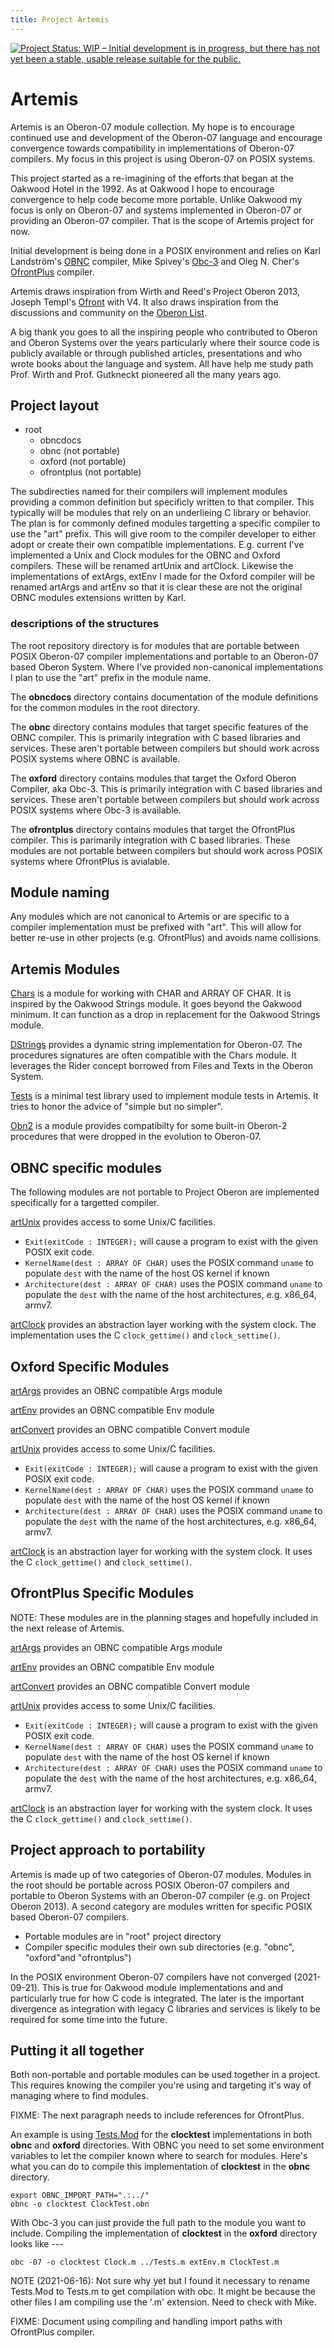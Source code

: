 ```yaml
---
title: Project Artemis
---
```


[![Project Status: WIP – Initial development is in progress, but there has not yet been a stable, usable release suitable for the public.](https://www.repostatus.org/badges/latest/wip.svg)](https://www.repostatus.org/#wip)

Artemis
=======

Artemis is an Oberon-07 module collection. My hope is
to encourage continued use and development of the Oberon-07
language and encourage convergence towards compatibility
in implementations of Oberon-07 compilers.  My focus in this project
is using Oberon-07 on POSIX systems.

This project started as a re-imagining of the efforts that
began at the Oakwood Hotel in the 1992. As at Oakwood I hope
to encourage convergence to help code become more portable.
Unlike Oakwood my focus is only on Oberon-07 and systems
implemented in Oberon-07 or providing an Oberon-07 compiler.
That is the scope of Artemis project for now.

Initial development is being done in a POSIX environment and
relies on Karl Landström's [OBNC](https://miasap.se/obnc/) compiler,
Mike Spivey's [Obc-3](https://github.com/Spivoxity/obc-3) and Oleg N. Cher's
[OfrontPlus](https://github.com/Oleg-N-Cher/OfrontPlus) compiler.

Artemis draws inspiration from Wirth and Reed's Project Oberon 2013,
Joseph Templ's [Ofront](https://github.com/jtempl/ofront) with V4.
It also draws inspiration from the discussions and community on the 
[Oberon List](https://lists.inf.ethz.ch/mailman/listinfo/oberon).

A big thank you goes to all the inspiring people who contributed to
Oberon and Oberon Systems over the years particularly where their
source code is publicly available or through published articles,
presentations and who wrote books about the language and system.
All have help me study path Prof. Wirth and Prof. Gutkneckt
pioneered all the many years ago.


Project layout
--------------

- root
  - obncdocs
  - obnc (not portable)
  - oxford (not portable)
  - ofrontplus (not portable)

The subdirecties named for their compilers will implement modules
providing a common definition but specificly written to that compiler.
This typically will be modules that rely on an underlieing C library
or behavior. The plan is for commonly defined modules targetting
a specific compiler to use the "art" prefix. This will give room to 
the compiler developer to either adopt or create their own compatible
implementations. E.g. current I've implemented a Unix and Clock modules
for the OBNC and Oxford compilers. These will be renamed artUnix and
artClock.  Likewise the implementations of extArgs, extEnv I made for
the Oxford compiler will be renamed artArgs and artEnv so that it is clear
these are not the original OBNC modules extensions written by Karl.

### descriptions of the structures

The root repository directory is for modules that are
portable between POSIX Oberon-07 compiler implementations
and portable to an Oberon-07 based Oberon System. Where I've
provided non-canonical implementations I plan to use the "art" prefix
in the module name.

The __obncdocs__ directory contains documentation of the
module definitions for the common modules in the root directory.

The __obnc__ directory contains modules that target
specific features of the OBNC compiler. This is primarily
integration with C based libraries and services. These aren't
portable between compilers but should work across POSIX systems
where OBNC is available.

The __oxford__ directory contains modules that target the
Oxford Oberon Compiler, aka Obc-3. This is primarily
integration with C based libraries and services. These aren't
portable between compilers but should work across POSIX systems
where Obc-3 is available.

The __ofrontplus__ directory contains modules that target the
OfrontPlus compiler. This is parimarily integration with C based
libraries. These modules are not portable between compilers but
should work across POSIX systems where OfrontPlus is avialable.

Module naming
-------------

Any modules which are not canonical to Artemis or are specific to a
compiler implementation must be prefixed with "art". This will allow
for better re-use in other projects (e.g. OfrontPlus) and avoids name
collisions.


Artemis Modules
---------------

[Chars](Chars.Mod) is a module for working with CHAR and
ARRAY OF CHAR.  It is inspired by the Oakwood Strings 
module. It goes beyond the Oakwood minimum.  It can function
as a drop in replacement for the Oakwood Strings module.

[DStrings](DStrings.Mod) provides a dynamic string implementation
for Oberon-07.  The procedures signatures are often 
compatible with the Chars module. It leverages the Rider
concept borrowed from Files and Texts in the Oberon System.

[Tests](Tests.Mod) is a minimal test library used to
implement module tests in Artemis. It tries to honor the
advice of "simple but no simpler".

[Obn2](Obn2.Mod) is a module provides compatibilty for some
built-in Oberon-2 procedures that were dropped in the evolution
to Oberon-07.


OBNC specific modules
---------------------

The following modules are not portable to Project Oberon are implemented
specifically for a targetted compiler. 

[artUnix](obnc/artUnix.obn) provides access to some Unix/C facilities.

- `Exit(exitCode : INTEGER);` will cause a program to exist with the given
   POSIX exit code.
- `KernelName(dest : ARRAY OF CHAR)` uses the POSIX command `uname` to populate
  `dest` with the name of the host OS kernel if known
- `Architecture(dest : ARRAY OF CHAR)` uses the POSIX command `uname` to
  populate the `dest` with the name of the host architectures, e.g. x86_64,
  armv7.

[artClock](obnc/artClock.obn) provides an abstraction layer working with the system clock. The implementation uses the C `clock_gettime()` and `clock_settime()`.


Oxford Specific Modules
-----------------------

[artArgs](oxford/artArgs.m) provides an OBNC compatible Args module

[artEnv](oxford/artEnv.m) provides an OBNC compatible Env module

[artConvert](oxford/artConvert.m) provides an OBNC compatible Convert module

[artUnix](oxford/artUnix.m) provides access to some Unix/C facilities.

- `Exit(exitCode : INTEGER);` will cause a program to exist with the given
   POSIX exit code.
- `KernelName(dest : ARRAY OF CHAR)` uses the POSIX command `uname` to populate
  `dest` with the name of the host OS kernel if known
- `Architecture(dest : ARRAY OF CHAR)` uses the POSIX command `uname` to
  populate the `dest` with the name of the host architectures, e.g. x86_64,
  armv7.

[artClock](oxford/artClock.m) is an abstraction layer for working with the system clock. It uses the C `clock_gettime()` and `clock_settime()`.

OfrontPlus Specific Modules
---------------------------

NOTE: These modules are in the planning stages and hopefully included in the next release of Artemis.

[artArgs](ofronplus/artArgs.Mod) provides an OBNC compatible Args module

[artEnv](ofrontplus/artEnv.Mod) provides an OBNC compatible Env module

[artConvert](ofrontplus/artConvert.Mod) provides an OBNC compatible Convert module

[artUnix](ofrontplus/artUnix.Mod) provides access to some Unix/C facilities.

- `Exit(exitCode : INTEGER);` will cause a program to exist with the given
   POSIX exit code.
- `KernelName(dest : ARRAY OF CHAR)` uses the POSIX command `uname` to populate
  `dest` with the name of the host OS kernel if known
- `Architecture(dest : ARRAY OF CHAR)` uses the POSIX command `uname` to
  populate the `dest` with the name of the host architectures, e.g. x86_64,
  armv7.

[artClock](ofrontplus/Clock.Mod) is an abstraction layer for working with the system clock. It uses the C `clock_gettime()` and `clock_settime()`.



Project approach to portability
------------------------------

Artemis is made up of two categories of Oberon-07 modules.
Modules in the root should be portable across POSIX Oberon-07
compilers and portable to Oberon Systems with an Oberon-07 compiler
(e.g. on Project Oberon 2013). A second category are modules
written for specific POSIX based Oberon-07 compilers.

- Portable modules are in "root" project directory
- Compiler specific modules their own sub directories (e.g. "obnc", "oxford"and "ofrontplus")

In the POSIX environment Oberon-07 compilers have not
converged (2021-09-21).  This is true for Oakwood module
implementations and and particularly true for
how C code is integrated. The later is the important
divergence as integration with legacy C libraries and services
is likely to be required for some time into the future.

Putting it all together
-----------------------

Both non-portable and portable modules can be used together in
a project. This requires knowing the compiler you're using and
targeting it's way of managing where to find modules.

FIXME: The next paragraph needs to include references for OfrontPlus.

An example is using [Tests.Mod](Tests.Mod) for the **clocktest**
implementations in both __obnc__ and __oxford__ directories.
With OBNC you need to set some environment variables to let the
compiler known where to search for modules.
Here's what you can do to compile this implementation of **clocktest**
in the __obnc__ directory.

~~~
export OBNC_IMPORT_PATH=".:../"
obnc -o clocktest ClockTest.obn
~~~

With Obc-3 you can just provide the full path to the module you want to
include. Compiling the implementation of **clocktest** in the __oxford__
directory looks like ---

~~~
obc -07 -o clocktest Clock.m ../Tests.m extEnv.m ClockTest.m
~~~

NOTE (2021-06-16): Not sure why yet but I found it necessary to
rename Tests.Mod to Tests.m to get compilation with obc. It might
be because the other files I am compiling use the '.m' extension.
Need to check with Mike.

FIXME: Document using compiling and handling import paths with OfrontPlus compiler.

